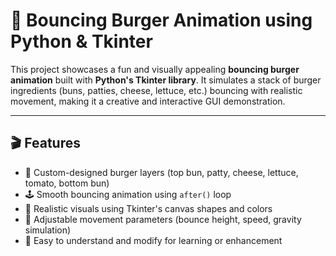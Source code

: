 # 🍔 Bouncing Burger Animation using Python & Tkinter

This project showcases a fun and visually appealing **bouncing burger animation** built with **Python's Tkinter library**. It simulates a stack of burger ingredients (buns, patties, cheese, lettuce, etc.) bouncing with realistic movement, making it a creative and interactive GUI demonstration.

---

## 🎬 Features

- 🍞 Custom-designed burger layers (top bun, patty, cheese, lettuce, tomato, bottom bun)
- 🕹️ Smooth bouncing animation using `after()` loop
- 🎨 Realistic visuals using Tkinter's canvas shapes and colors
- 📐 Adjustable movement parameters (bounce height, speed, gravity simulation)
- 🧠 Easy to understand and modify for learning or enhancement
